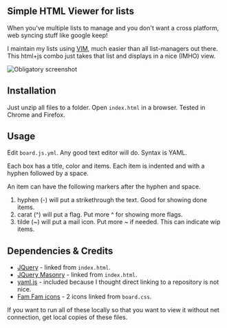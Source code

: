 ## Simple HTML Viewer for lists

When you've multiple lists to manage and you don't want a cross platform, web syncing stuff like google keep!

I maintain my lists using [VIM](http://www.vim.org/), much easier than all list-managers out there. This html+js combo just takes that
list and displays in a nice (IMHO) view. 

![Obligatory screenshot](https://raw.github.com/vsbabu/pinboard/master/ss2013-08-26.png)

## Installation
Just unzip all files to a folder. Open `index.html` in a browser. Tested in Chrome and Firefox.

## Usage

Edit `board.js.yml`. Any good text editor will do. Syntax is YAML.

Each box has a title, color and items. Each item is indented and with a hyphen followed by a space.

An item can have the following markers after the hyphen and space.

  1. hyphen (-) will put a strikethrough the text. Good for showing done items.
  2. carat (^) will put a flag. Put more ^ for showing more flags.
  3. tilde (~) will put a mail icon. Put more ~ if needed. This can indicate wip items.

## Dependencies & Credits

  * [JQuery](http://jquery.com/) - linked from `index.html`.
  * [JQuery Masonry](http://masonry.desandro.com/) - linked from `index.html`.
  * [yaml.js](https://bitbucket.org/jeremyfa/yaml.js/overview) - included because I thought direct linking to a repository is not nice.
  * [Fam Fam icons](http://www.famfamfam.com/lab/icons/mini/) - 2 icons linked from `board.css`.

If you want to run all of these locally so that you want to view it without net connection, get local copies of these files.


